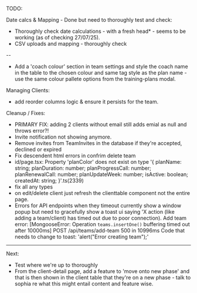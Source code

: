 TODO:

Date calcs & Mapping - Done but need to thoroughly test and check:
- Thoroughly check date calculations - with a fresh head* - seems to be working (as of checking 27/07/25).
- CSV uploads and mapping - thoroughly check


--
- Add a 'coach colour' section in team settings and style the coach name in the table to the chosen colour and same tag style as the plan name - use the same colour pallete options from the training-plans modal.


Managing Clients:
- add reorder columns logic & ensure it persists for the team.


Cleanup / Fixes:
- PRIMARY FIX: adding 2 clients without email still adds emial as null and throws error?!
- Invite notification not showing anymore.
- Remove invites from TeamInvites in the database if they're accepted, declined or expired
- Fix descendent html errors in confrim delete team 
- id/page.tsx: Property 'planColor' does not exist on type '{ planName: string; planDuration: number; planProgressCall: number; planRenewalCall: number; planUpdateWeek: number; isActive: boolean; createdAt: string; }'.ts(2339)
- fix all any types
- on edit/delete client just refresh the clienttable component not the entire page.
- Errors for API endpoints when they timeout currently show a window popup but need to gracefully show a toast ui saying 'X action (like adding a team/client) has timed out due to poor connection).
Add team error: [MongooseError: Operation `teams.insertOne()` buffering timed out after 10000ms]
 POST /api/teams/add-team 500 in 10996ms
Code that needs to change to toast: 'alert("Error creating team");'

---

Next:
- Test where we're up to thoroughly
- From the client-detail page, add a feature to 'move onto new phase' and that is then shown in the client table that they're on a new phase - talk to sophia re what this might entail content and feature wise.
